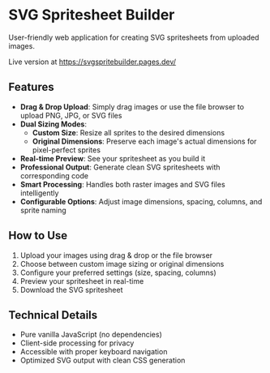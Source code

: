 # SVG Spritesheet Builder

User-friendly web application for creating SVG spritesheets from uploaded images.

Live version at https://svgspritebuilder.pages.dev/

## Features

- **Drag & Drop Upload**: Simply drag images or use the file browser to upload PNG, JPG, or SVG files
- **Dual Sizing Modes**: 
  - **Custom Size**: Resize all sprites to the desired dimensions
  - **Original Dimensions**: Preserve each image's actual dimensions for pixel-perfect sprites
- **Real-time Preview**: See your spritesheet as you build it
- **Professional Output**: Generate clean SVG spritesheets with corresponding code
- **Smart Processing**: Handles both raster images and SVG files intelligently
- **Configurable Options**: Adjust image dimensions, spacing, columns, and sprite naming

## How to Use

1. Upload your images using drag & drop or the file browser
2. Choose between custom image sizing or original dimensions
3. Configure your preferred settings (size, spacing, columns)
4. Preview your spritesheet in real-time
5. Download the SVG spritesheet

## Technical Details

- Pure vanilla JavaScript (no dependencies)
- Client-side processing for privacy
- Accessible with proper keyboard navigation
- Optimized SVG output with clean CSS generation
